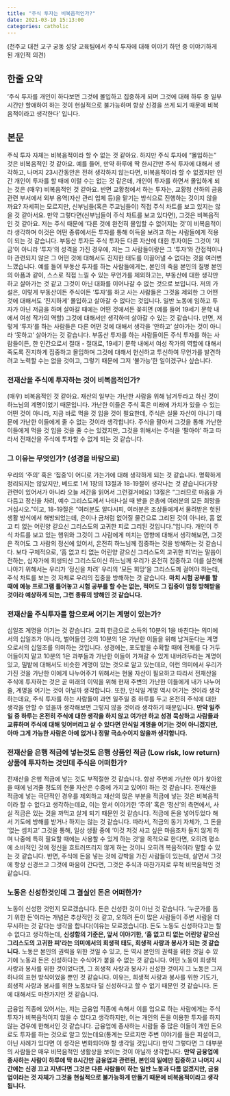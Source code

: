 ```yaml
---
title: "주식 투자는 비복음적인가?"
date: 2021-03-10 15:13:00
categories: catholic
---
```


(천주교 대전 교구 궁동 성당 교육팀에서 주식 투자에 대해 이야기 하던 중 이야기하게 된 개인적 의견)

## 한줄 요약
‘주식 투자를 개인이 하다보면 그것에 몰입하고 집중하게 되며 그것에 대해 하루 중 일부 시간만 할애하여 하는 것이 현실적으로 불가능하며 항상 신경을 쓰게 되기 때문에 비복음적이라고 생각한다’  입니다.

## 본문
주식 투자 자체는 비복음적이라 할 수 없는 것 같아요. 하지만 주식 투자에 “몰입하는” 것은 비복음적인 것 같아요. 예를 들어, 만약 하루에 딱 한시간만 주식 투자에 대해서 생각하고, 나머지 23시간동안은 전혀 생각하지 않는다면, 비복음적이라 할 수 없겠지만 인간 개인이 투자를 할 때에 이럴 수는 없는 것 같은데, 개인이 투자를 하면서 몰입하게 되는 것은 (매우) 비복음적인 것 같아요. 반면 교황청에서 하는 투자는, 교황청 산하의 금융 관련 부서에서 외부 용역(자산 관리 업체 등)을 맡기는 방식으로 진행하는 것이지 않을까요? 자세히는 모르지만, 신부님들(혹은 주교님들이) 직접 주식 차트를 보고 있지는 않을 것 같아서요. 만약 그렇다면(신부님들이 주식 차트를 보고 있다면), 그것은 비복음적인 것 같아요. 저는 주식 때문에 ‘다른 것에 완전히 몰입할 수 없어지는 것’이 비복음적이라 생각하며 이것은 어떤 종류에서든 투자를 통해 이득을 보려고 하는 사람들에게 적용이 되는 것 같습니다. 부동산 투자든 주식 투자든 다른 자산에 대한 투자이든 그것이 ‘저금’이 아니라 ‘투자’의 성격을 가진 경우에, 저는 그 사람들이랑은 그 ‘투자’와 간접적이나마 관련되지 않은 그 어떤 것에 대해서도 진지한 태도를 이끌어낼 수 없다는 것을 여러번 느꼈습니다. 예를 들어 부동산 투자를 하는 사람들에게는, 본인의 죽음 본인의 질병 본인의 아픔과 같이, 스스로 직접 느낄 수 있는 무언가를 제외하고는, 부동산에 대한 생각만 하고 살아가는 것 같고 그것이 아닌 대화를 이어나갈 수 없는 것으로 보입니다. 저의 가설은, 이렇게 부동산이든 주식이든 ‘투자’를 하고 사는 사람들은 그것을 제외한 그 어떤 것에 대해서도 ‘진지하게’ 몰입하고 살아갈 수 없다는 것입니다. 일반 노동에 임하고 투자가 아닌 저금을 하며 살아갈 때에는 어떤 것에서든 꽂히면 (예를 들어 19세기 문학 내에서 여성 작가의 역할) 그것에 대해서만 생각하며 살아갈 수 있는 것 같습니다. 반면, 저렇게 ‘투자’를 하는 사람들은 다른 어떤 것에 대해서 생각을 ‘안하고’ 살아가는 것이 아니라 ‘못하고’ 살아가는 것 같습니다. 부동산 투자를 하는 사람들이든 주식 투자를 하는 사람들이든, 한 인간으로서 절대 - 절대로, 19세기 문학 내에서 여성 작가의 역할에 대해서 죽도록 진지하게 집중하고 몰입하며 그것에 대해서 헌신하고 투신하여 무언가를 발견하려고 노력할 수는 없을 것이고, 그렇기 때문에 그저 ‘불가능’한 일이겠구나 싶습니다.

### 전재산을 주식에 투자하는 것이 비복음적인가?
(매우) 비복음적인 것 같아요. 재산의 일부는 가난한 사람을 위해 남겨두라고 하신 것이 하느님의 계명이었기 때문입니다. 가난한 이들은 주식 혹은 미래에 가치가 있을 수 있는 어떤 것이 아니라, 지금 바로 먹을 것 입을 것이 필요한데, 주식은 실물 자산이 아니기 때문에 가난한 이들에게 줄 수 없는 것이라 생각합니다. 주식을 팔아서 그것을 통해 가난한 이들에게 먹을 것 입을 것을 줄 수는 있겠지만, 그것을 위해서는 주식을 ‘팔아야’ 하고 따라서 전재산을 주식에 투자할 수 없게 되는 것 같습니다.

### 그 이유는 무엇인가? (성경을 바탕으로)
우리의 ‘주의’ 혹은 ‘집중’이 어디로 가는가에 대해 생각하게 되는 것 같습니다. 명확하게 정리되지는 않았지만, 베드로 1서 1장의 13절과 18-19절이 생각나는 것 같습니다(가장 관련이 있어서가 아니라 오늘 서간을 읽어서 그런걸거에요) 13절은 “그러므로 마음을 가다듬고 정신을 차려, 예수 그리스도께서 나타나실 때 받을 은총에 여러분의 모든 희망을 거십시오.”이고, 18-19절은 “여러분도 알다시피, 여러분은 조상들에게서 물려받은 헛된 생활 방식에서 해방되었는데, 은이나 금처럼 없어질 물건으로 그리된 것이 아니라, 흠 없고 티 없는 어린양 같으신 그리스도의 고귀한 피로 그리된 것입니다.”입니다. 개인이 주식 차트를 보고 있는 행위와 그것이 그 사람에게 미치는 영향에 대해서 생각해보면, 그것은 적어도 그 사람의 정신에 있어서, 온전히 하느님께 집중하는 것을 방해하는 것 같습니다. 보다 구체적으로, ‘흠 없고 티 없는 어린양 같으신 그리스도의 고귀한 피’라는 말씀이 전하는, 십자가에 희생되신 그리스도이신 하느님께 우리가 온전히 집중하고 이를 실천해나아기 위해서는 우리가 ‘정신을 차려’ 우리의 ‘모든 희망’을 그리스도께 걸어야 하는데, 주식 차트를 보는 것 자체로 우리의 집중을 방해하는 것 같습니다. **마치 시험 공부를 할 때에 예능 프로그램 틀어놓고 시험 공부를 할 수는 없는, 적어도 그 집중이 엄청 방해받을 것이라 예상하게 되는, 그런 종류의 방해인 것 같습니다.**

### 전재산을 주식투자를 함으로써 어기는 계명이 있는가?
십일조 계명을 어기는 것 같습니다. 교회 헌금으로 소득의 10분의 1을 바친다는 의미에서의 십일조가 아니라, 벌어들인 것의 10분의 1은 가난한 이들을 위해 남겨둔다는 계명으로서의 십일조를 의미하는 것입니다. 성경에는, 포도밭을 수확할 때에 전체를 다 거두어들이지 말고 10분의 1은 과부들과 가난한 이들이 가져갈 수 있게 내버려두라는 계명이 있고, 밀밭에 대해서도 비슷한 계명이 있는 것으로 알고 있는데요, 이런 의미에서 우리가 가진 것을 가난한 이에게 나누어주기 위해서는 현물 자산이 필요하고 따라서 전재산을 주식에 투자하는 것은 곧 미래의 이익을 위해 현재 주변의 가난한 이들에게 내가 나누어줄, 계명을 어기는 것이 아닐까 생각합니다. 또한, 안식일 계명 역시 어기는 것이라 생각하는데요, 주식 투자를 하는 사람들이 과연 일주일 중 하루를 두고 온전히 주식에 대한 생각을 안할 수 있을까 생각해보면 그렇지 않을 것이라 생각하기 때문입니다. **만약 일주일 중 하루는 온전히 주식에 대한 생각을 하지 않고 여가만 하고 성경 묵상하고 사람들과 교류하며 주식에 대해 잊어버리고 살 수 있다면 안식일 계명을 어기는 것이 아니겠지만, 아마 그게 가능한 사람은 아예 없거나 정말 극소수이지 않을까 생각합니다.**

### 전재산을 은행 적금에 넣는것도 은행 상품인 적금 (Low risk, low return) 상품에 투자하는 것인데 주식은 어떠한가?
전재산을 은행 적금에 넣는 것도 부적절한 것 같습니다. 항상 주변에 가난한 이가 찾아왔을 때에 넘겨줄 정도의 현물 자산은 수중에 가지고 있어야 하는 것 같습니다. 전재산을 적금에 넣는 극단적인 경우를 제외하고 재산의 많은 부분을 적금에 넣는 것은 비복음적이라 할 수 없다고 생각하는데요, 이는 앞서 이야기한 ‘주의’ 혹은 ‘정신’의 측면에서, 사실 적금은 있는 것을 까먹고 살게 되기 때문인 것 같습니다. 적금에 돈을 넣어두었다 해서 기도에 방해를 받거나 하지는 않는 것 같습니다. 따라서, 적금의 동기 자체가, 그 돈을 ‘없는 셈치고’ 그것을 통해, 일상 생활 중에 ‘이것 저것 사고 싶은 마음조차 들지 않게 하며 나중에 특히 필요할 때에는 사용할 수 있게 하는 것’을 목적으로 한다면, 오히려 평소에 소비적인 것에 정신을 흐트러뜨리지 않게 하는 것이니 오히려 복음적이라 말할 수 있는 것 같습니다. 반면, 주식에 돈을 넣는 것에 강박을 가진 사람들이 있는데, 살면서 그것에 항상 신경쓰고 그것에 마음이 간다면, 그것은 주식과 마찬가지로 무척 비복음적인 것 같습니다.

### 노동은 신성한것인데 그 결실인 돈은 어떠한가?
노동이 신성한 것인지 모르겠습니다. 돈은 신성한 것이 아닌 것 같습니다. ‘누군가를 돕기 위한 돈’이라는 개념은 추상적인 것 같고, 오히려 돈이 많은 사람들이 주변 사람을 더 무시하는 것 같다는 생각을 합니다(이유는 모르겠습니다). 돈도 노동도 신성하다고는 할 수 없다고 생각하는데, **신성함의 기준은, 앞서 이야기한, ‘흠 없고 티 없는 어린양 같으신 그리스도의 고귀한 피’라는 의미에서의 희생적 태도, 희생적 사랑과 봉사가 되는 것 같습니다.** 노동은 본인의 권력을 위한 것일 수 있고, 돈 역시 본인의 권력을 위한 것일 수 있기에 노동과 돈은 신성하다는 수식어가 붙을 수 없는 것 같습니다. 어떤 노동이 희생적 사랑과 봉사를 위한 것이었다면, 그 희생적 사랑과 봉사가 신성한 것이지 그 노동은 그저 하나의 표현 방식이었을 뿐인 것 같습니다. 이유는, 희생적 사랑과 봉사를 위한 기도가, 희생적 사랑과 봉사를 위한 노동보다 덜 신성하다고 할 수 없기 때문인 것 같습니다. 돈에 대해서도 마찬가지인 것 같습니다.

금융업 직종에 있어서는, 저는 금융업 직종에 속해서 이를 업으로 하는 사람에게는 주식 투자가 비복음적이지 않을 수 있다고 생각하지만, 이는 개인의 돈을 이용한 투자를 하지 않는 경우에 한해서인 것 같습니다. 금융업에 종사하는 사람들 중 많은 이들이 개인 돈으로도 투자를 하는 것으로 알고 있는데요(통계는 모르지만 주변 이야기를 들은 피셜이고, 아닌 사례가 있다면 이 생각은 변화되어야 할 생각일 것입니다) 만약 그렇다면 그 대부분의 사람들은 매우 비복음적인 생활상을 보이는 것이 아닐까 생각합니다. **만약 금융업에 종사하는 사람이 하루에 딱 8시간만 금융업과 관련된, 본인의 일에만 집중하고 나머지 시간에는 신경 끄고 지낸다면 그것은 다른 사람들이 하는 일반 노동과 다름 없겠지만, 금융업이라는 것 자체가 그것을 현실적으로 불가능하게 만들기 때문에 비복음적이라고 생각됩니다.**
